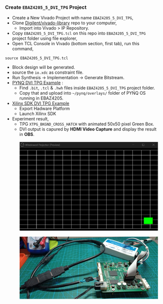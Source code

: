 ### Create `EBAZ4205_5_DVI_TPG` Project
- Create a New Vivado Project with name `EBAZ4205_5_DVI_TPG`,
- Clone [Digilent/vivado-library](https://github.com/Digilent/vivado-library/tree/master) repo to your computer,
    - Import into Vivado > IP Repository.
- Copy `EBAZ4205_5_DVI_TPG.tcl` on this repo into `EBAZ4205_5_DVI_TPG` project folder using file explorer,
- Open TCL Console in Vivado (bottom section, first tab), run this command,
```
source EBAZ4205_5_DVI_TPG.tcl
```
- Block design will be generated.
- source the `io.xdc` as constraint file.
- Run Synthesis -> Implementation -> Generate Bitstream.
- [PYNQ DVI TPG Example](../../../PYNQ/5_DVI_TPG/) :
    - Find `.bit`, `.tcl` & `.hwh` files inside `EBAZ4205_5_DVI_TPG` project folder.
    - Copy that and upload into `~/pynq/overlays/` folder of PYNQ OS running in EBAZ4205.
- [Xilinx SDK DVI TPG Example](../../../XilinxSDK/5_DVI_TPG/)
    - Export Hadware Platform
    - Launch Xilinx SDK
- Experiment result,
    - TPG `XTPG_BKGND_CROSS_HATCH` with animated 50x50 pixel Green Box.
    - DVI output is capured by **HDMI Video Capture** and display the result in **OBS**.<br><br>
    ![](../../../resource/EBAZ4205_5_DVI_TPG_2_Photo.gif)<br><br>
    ![](../../../resource/EBAZ4205_5_DVI_TPG_1_Photo.jpeg)